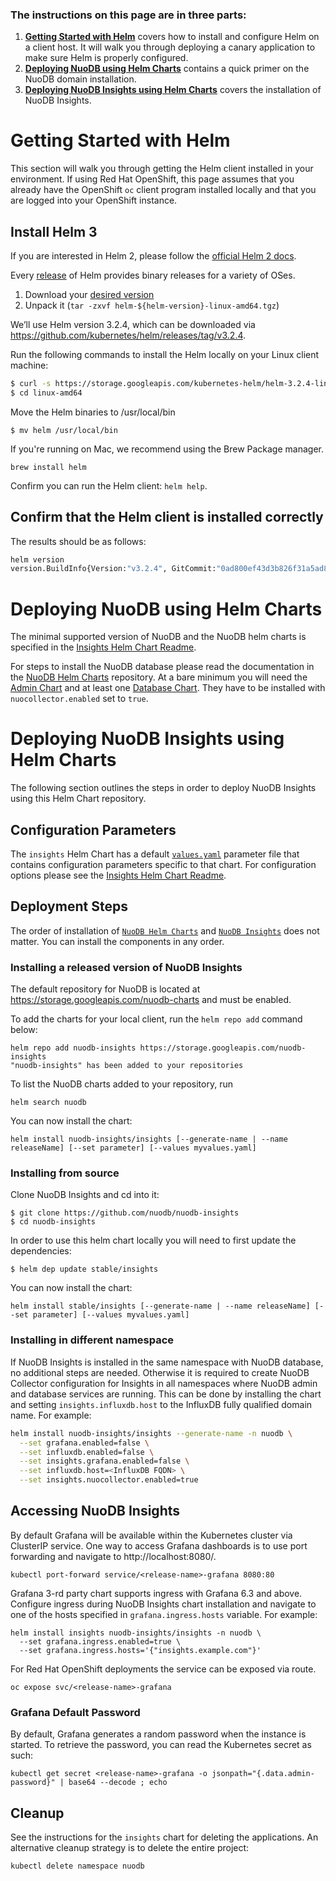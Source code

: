 ### The instructions on this page are in three parts:

1. **[Getting Started with Helm][4]** covers how to install and configure Helm on a client host. It will walk you through deploying a canary application to make sure Helm is properly configured.
2. **[Deploying NuoDB using Helm Charts][5]** contains a quick primer on the NuoDB domain installation.
2. **[Deploying NuoDB Insights using Helm Charts][9]** covers the installation of NuoDB Insights.


# Getting Started with Helm 

This section will walk you through getting the Helm client installed in your environment. If using Red Hat OpenShift, this page assumes that you already have the OpenShift `oc` client program installed locally and that you are logged into your OpenShift instance.

## Install Helm 3

If you are interested in Helm 2, please follow the [official Helm 2 docs][7].

Every [release][2] of Helm provides binary releases for a variety of OSes. 

1. Download your [desired version][2]
2. Unpack it (`tar -zxvf helm-${helm-version}-linux-amd64.tgz`)

We’ll use Helm version 3.2.4, which can be downloaded via <https://github.com/kubernetes/helm/releases/tag/v3.2.4>.

Run the following commands to install the Helm locally on your Linux client machine:
```bash
$ curl -s https://storage.googleapis.com/kubernetes-helm/helm-3.2.4-linux-amd64.tar.gz | tar xz
$ cd linux-amd64
```

Move the Helm binaries to /usr/local/bin
```
$ mv helm /usr/local/bin
```

If you're running on Mac, we recommend using the Brew Package manager.
```
brew install helm
```

Confirm you can run the Helm client: `helm help`.

## Confirm that the Helm client is installed correctly 

The results should be as follows:

```bash
helm version
version.BuildInfo{Version:"v3.2.4", GitCommit:"0ad800ef43d3b826f31a5ad8dfbb4fe05d143688", GitTreeState:"dirty", GoVersion:"go1.14.3"}
```

# Deploying NuoDB using Helm Charts

The minimal supported version of NuoDB and the NuoDB helm charts is specified in the [Insights Helm Chart Readme](insights/README.md).

For steps to install the NuoDB database please read the documentation in the [NuoDB Helm Charts][8] repository.
At a bare minimum you will need the [Admin Chart](https://github.com/nuodb/nuodb-helm-charts/tree/master/stable/admin) and at least one [Database Chart](https://github.com/nuodb/nuodb-helm-charts/tree/master/stable/database). They have to be installed with `nuocollector.enabled` set to `true`.

# Deploying NuoDB Insights using Helm Charts

The following section outlines the steps in order to deploy NuoDB Insights using this Helm Chart repository.

## Configuration Parameters

The `insights` Helm Chart has a default [`values.yaml`](insights/values.yaml) parameter file that contains configuration parameters specific to that chart.
For configuration options please see the [Insights Helm Chart Readme](insights/README.md).

## Deployment Steps

The order of installation of [`NuoDB Helm Charts`][8] and [`NuoDB Insights`](insights) does not matter.
You can install the components in any order.

### Installing a released version of NuoDB Insights

The default repository for NuoDB is located at https://storage.googleapis.com/nuodb-charts and must be enabled.

To add the charts for your local client, run the `helm repo add` command below:

```
helm repo add nuodb-insights https://storage.googleapis.com/nuodb-insights
"nuodb-insights" has been added to your repositories
```

To list the NuoDB charts added to your repository, run 
```
helm search nuodb
```

You can now install the chart:
```
helm install nuodb-insights/insights [--generate-name | --name releaseName] [--set parameter] [--values myvalues.yaml]
```


### Installing from source

Clone NuoDB Insights and cd into it:
```
$ git clone https://github.com/nuodb/nuodb-insights
$ cd nuodb-insights
```

In order to use this helm chart locally you will need to first update the dependencies:
```
$ helm dep update stable/insights
```

You can now install the chart:
```
helm install stable/insights [--generate-name | --name releaseName] [--set parameter] [--values myvalues.yaml]
```

### Installing in different namespace

If NuoDB Insights is installed in the same namespace with NuoDB database, no additional steps are needed.
Otherwise it is required to create NuoDB Collector configuration for Insights in all namespaces where NuoDB admin and database services are running. This can be done by installing the chart and setting `insights.influxdb.host` to the InfluxDB fully qualified domain name. For example:

```bash
helm install nuodb-insights/insights --generate-name -n nuodb \
  --set grafana.enabled=false \
  --set influxdb.enabled=false \
  --set insights.grafana.enabled=false \
  --set influxdb.host=<InfluxDB FQDN> \
  --set insights.nuocollector.enabled=true
```

## Accessing NuoDB Insights

By default Grafana will be available within the Kubernetes cluster via ClusterIP service. One way to access Grafana dashboards is to use port forwarding and navigate to http://localhost:8080/.

```
kubectl port-forward service/<release-name>-grafana 8080:80
```

Grafana 3-rd party chart supports ingress with Grafana 6.3 and above. Configure ingress during NuoDB Insights chart installation and navigate to one of the hosts specified in `grafana.ingress.hosts` variable.
For example:

```
helm install insights nuodb-insights/insights -n nuodb \
  --set grafana.ingress.enabled=true \
  --set grafana.ingress.hosts='{"insights.example.com"}'
```

For Red Hat OpenShift deployments the service can be exposed via route.

```
oc expose svc/<release-name>-grafana
```

### Grafana Default Password

By default, Grafana generates a random password when the instance is started.
To retrieve the password, you can read the Kubernetes secret as such:
```
kubectl get secret <release-name>-grafana -o jsonpath="{.data.admin-password}" | base64 --decode ; echo
```

## Cleanup

See the instructions for the `insights` chart for deleting the applications.
An alternative cleanup strategy is to delete the entire project:

`kubectl delete namespace nuodb`

[1]: https://helm.sh/docs/using_helm/
[2]: https://github.com/helm/helm/releases
[4]: #getting-started-with-helm
[5]: #deploying-nuodb-using-helm-charts
[6]: https://github.com/nuodb/nuodb-helm-charts#software-release-requirements
[7]: https://v2.helm.sh/docs/using_helm/
[8]: https://github.com/nuodb/nuodb-helm-charts
[9]: #deploying-nuodb-insights-using-helm-charts
